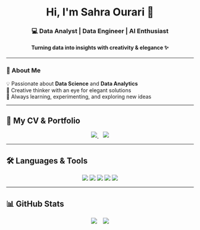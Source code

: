 <h1 align="center">Hi, I'm Sahra Ourari 🌸</h1>
<h3 align="center">💻 Data Analyst | Data Engineer | AI Enthusiast</h3>
<h4 align="center">Turning data into insights with creativity & elegance ✨</h4>

---

### 👋 About Me
💡 Passionate about **Data Science** and **Data Analytics**  
🎨 Creative thinker with an eye for elegant solutions  
🌱 Always learning, experimenting, and exploring new ideas  
 

---

## 📄 My CV & Portfolio
<p align="center">
  <a href="https://github.com/saku-bloom/saku-bloom/blob/main/CV_sahra_ourari.pdf">
    <img src="https://img.shields.io/badge/📄%20View%20My%20CV-FFC0CB?style=for-the-badge&logo=adobeacrobatreader&logoColor=white" />
  </a>
  &nbsp;&nbsp;
  <a href="https://saku-bloom.github.io/portfolio/">
    <img src="https://img.shields.io/badge/🌟%20View%20My%20Portfolio-FFB6C1?style=for-the-badge&logo=github&logoColor=white" />
  </a>
</p>

---

## 🛠️ Languages & Tools
<p align="center">
  <img src="https://img.shields.io/badge/Python-ffb6c1?style=for-the-badge&logo=python&logoColor=white" />
  <img src="https://img.shields.io/badge/SQL-ff69b4?style=for-the-badge&logo=mysql&logoColor=white" />
  <img src="https://img.shields.io/badge/PowerBI-ffb6c1?style=for-the-badge&logo=powerbi&logoColor=black" />
  <img src="https://img.shields.io/badge/Git-ff69b4?style=for-the-badge&logo=git&logoColor=white" />
  <img src="https://img.shields.io/badge/GitHub-ffb6c1?style=for-the-badge&logo=github&logoColor=black" />
</p>

---

## 📊 GitHub Stats
<p align="center">
  <img src="https://github-readme-stats.vercel.app/api?username=saku-bloom&show_icons=true&theme=radical&hide_border=true&count_private=true" />
  &nbsp;&nbsp;
  <img src="https://github-readme-stats.vercel.app/api/top-langs/?username=saku-bloom&layout=compact&theme=radical&hide_border=true" />
</p>
